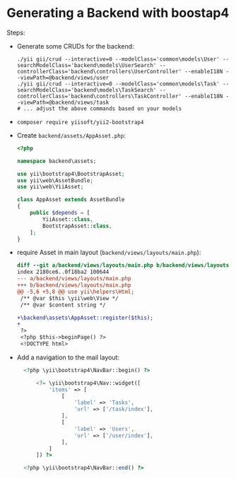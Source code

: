 Generating a Backend with boostap4
==================================

Steps:

- Generate some CRUDs for the backend:

      ./yii gii/crud --interactive=0 --modelClass='common\models\User' --searchModelClass='backend\models\UserSearch' --controllerClass='backend\controllers\UserController' --enableI18N --viewPath=@backend/views/user
      ./yii gii/crud --interactive=0 --modelClass='common\models\Task' --searchModelClass='backend\models\TaskSearch' --controllerClass='backend\controllers\TaskController' --enableI18N --viewPath=@backend/views/task
      # ... adjust the above commands based on your models
      
- `composer require yiisoft/yii2-bootstrap4`
- Create `backend/assets/AppAsset.php`:

  ```php
  <?php
  
  namespace backend\assets;
  
  use yii\bootstrap4\BootstrapAsset;
  use yii\web\AssetBundle;
  use yii\web\YiiAsset;
  
  class AppAsset extends AssetBundle
  {
      public $depends = [
          YiiAsset::class,
          BootstrapAsset::class,
      ];
  }
  ```
- require Asset in main layout (`backend/views/layouts/main.php`):

  ```diff
  diff --git a/backend/views/layouts/main.php b/backend/views/layouts/main.php
  index 2180ce6..0f18ba2 100644
  --- a/backend/views/layouts/main.php
  +++ b/backend/views/layouts/main.php
  @@ -5,6 +5,8 @@ use yii\helpers\Html;
   /** @var $this \yii\web\View */
   /** @var $content string */

  +\backend\assets\AppAsset::register($this);
  +
   ?>
   <?php $this->beginPage() ?>
   <!DOCTYPE html>
  ```
  
- Add a navigation to the mail layout:

  ```php
    <?php \yii\bootstrap4\NavBar::begin() ?>

        <?= \yii\bootstrap4\Nav::widget([
            'items' => [
                [
                    'label' => 'Tasks',
                    'url' => ['/task/index'],
                ],
                [
                    'label' => 'Users',
                    'url' => ['/user/index'],
                ],
            ]
        ]) ?>

    <?php \yii\bootstrap4\NavBar::end() ?>
  ```


  
